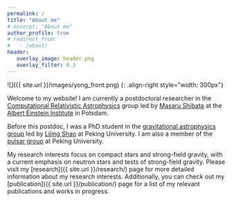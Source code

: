 ```yaml
---
permalink: /
title: "About me"
# excerpt: "About me"
author_profile: true
# redirect_from: 
#   - /about/
header:
   overlay_image: header.png
   overlay_filter: 0.3
---
```


![]({{ site.url }}/images/yong_front.png)
{: .align-right style="width: 300px"} 

Welcome to my website! I am currently a postdoctoral researcher in the [Computational Relativistic Astrophysics](https://www.aei.mpg.de/comp-rel-astro) group led by [Masaru Shibata](https://www2.yukawa.kyoto-u.ac.jp/~masaru.shibata/indexj.html) at the [Albert Einstein Institute](https://www.aei.mpg.de/2772/de) in Potsdam.

Before this postdoc, I was a PhD student in the [gravitational astrophysics group](https://kiaagravity.github.io/about/) led by [Lijing Shao](http://friendshao.github.io/about/) at Peking University. I am also a member of the [pulsar group](https://psr.pku.edu.cn/) at Peking University.

My research interests focus on compact stars and strong-field gravity, with a current emphasis on neutron stars and tests of strong-field gravity. Please visit my [research]({{ site.url }}/research/) page for more detailed information about my research interests. Additionally, you can check out my [publication]({{ site.url }}/publication/) page for a list of my relevant publications and works in progress.





